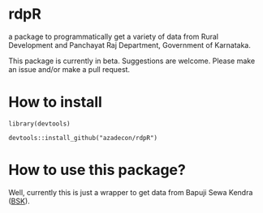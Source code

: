 # rdpR
a package to programmatically get a variety of data from Rural Development and Panchayat Raj Department, Government of Karnataka.

This package is currently in beta. Suggestions are welcome. Please make an issue and/or make a pull request.

# How to install
```{R}
library(devtools)
```

```{R}
devtools::install_github("azadecon/rdpR")
```
# How to use this package?

Well, currently this is just a wrapper to get data from Bapuji Sewa Kendra ([BSK](https://bsk.karnataka.gov.in/BSK/cs/loadDownlodeReceipt)).
